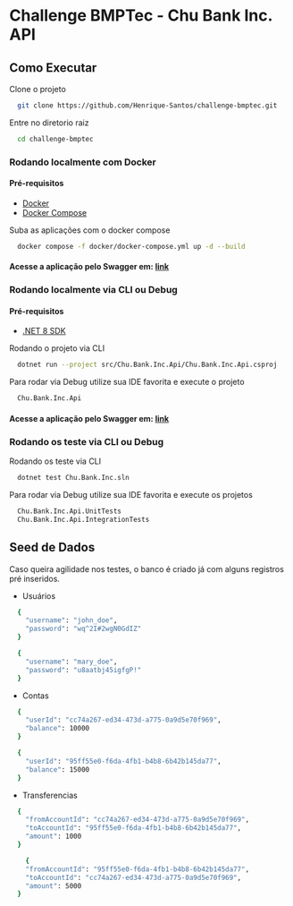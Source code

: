 # Challenge BMPTec - Chu Bank Inc. API

## Como Executar

Clone o projeto

```bash
  git clone https://github.com/Henrique-Santos/challenge-bmptec.git
```

Entre no diretorio raiz

```bash
  cd challenge-bmptec
```

### Rodando localmente com Docker

#### Pré-requisitos

- [Docker](https://www.docker.com/get-started/)
- [Docker Compose](https://docs.docker.com/compose/install/)

Suba as aplicações com o docker compose

```bash
  docker compose -f docker/docker-compose.yml up -d --build
```

#### Acesse a aplicação pelo Swagger em: [link](http://localhost:8080/swagger/index.html)


### Rodando localmente via CLI ou Debug

#### Pré-requisitos

- [.NET 8 SDK](https://dotnet.microsoft.com/pt-br/download)

Rodando o projeto via CLI

```bash
  dotnet run --project src/Chu.Bank.Inc.Api/Chu.Bank.Inc.Api.csproj
```

Para rodar via Debug utilize sua IDE favorita e execute o projeto 

```bash
  Chu.Bank.Inc.Api
```

#### Acesse a aplicação pelo Swagger em: [link](http://localhost:5097/swagger/index.html)

### Rodando os teste via CLI ou Debug

Rodando os teste via CLI

```bash
  dotnet test Chu.Bank.Inc.sln
```

Para rodar via Debug utilize sua IDE favorita e execute os projetos

```bash
  Chu.Bank.Inc.Api.UnitTests
  Chu.Bank.Inc.Api.IntegrationTests
```

## Seed de Dados

Caso queira agilidade nos testes, o banco é criado já com alguns registros pré inseridos.

- Usuários

```bash
  {
    "username": "john_doe",
    "password": "wq^2I#2wgN0GdIZ"
  }

  {
    "username": "mary_doe",
    "password": "u8aatbj45igfgP!"
  }
```

- Contas

```bash
  {
    "userId": "cc74a267-ed34-473d-a775-0a9d5e70f969",
    "balance": 10000
  }

  {
    "userId": "95ff55e0-f6da-4fb1-b4b8-6b42b145da77",
    "balance": 15000
  }
```

- Transferencias

```bash
  {
    "fromAccountId": "cc74a267-ed34-473d-a775-0a9d5e70f969",
    "toAccountId": "95ff55e0-f6da-4fb1-b4b8-6b42b145da77",
    "amount": 1000
  }

    {
    "fromAccountId": "95ff55e0-f6da-4fb1-b4b8-6b42b145da77",
    "toAccountId": "cc74a267-ed34-473d-a775-0a9d5e70f969",
    "amount": 5000
  }
```